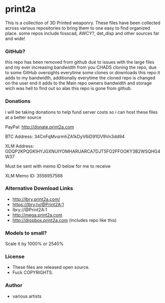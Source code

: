# print2a

This is a collection of 3D Printed weaponry. These files have been collected across various repositories to bring them to one easy to find organized place. some repos include fosscad, AWCY?, det_disp and other sources far and wide!

### GitHub?
this repo has been removed from github due to issues with the large files and my ever increasing bandwidth from you CHADS cloning the repo, due to some GitHub oversights everytime some clones or downloads this repo it adds to my bandwidth, additionally everytime the cloned repo is changed on the user end it adds to the Main repo owners bandwidth and storage wich was hell to find out so alas this repo is gone from github.

### Donations
i will be taking donations to help fund server costs so i can host these files at a better source

PayPal: http://donate.print2a.com

BTC Address: 34CnFqMvsrmhZA1kDyV6iD91GV9Vn3dd94

XLM Address: GDQP2KPQGKIHYJGXNUIYOMHARUARCA7DJT5FO2FFOOKY3B2WSQHG4W37

Must be sent with memo ID below for me to receive

XLM Memo ID: 3556957568

### Alternative Download Links
- http://lbry.print2a.com/
- https://lbry.tv/@Print2A:1
- lbry://@Print2A:1
- http://mega.print2a.com
- http://dropbox.print2a.com (includes repo like this)

### Models to small?
Scale it by 1000% or 2540%

### License

* These files are released open source.
* Fuck COPYRIGHTS.

### Author
* various artists
